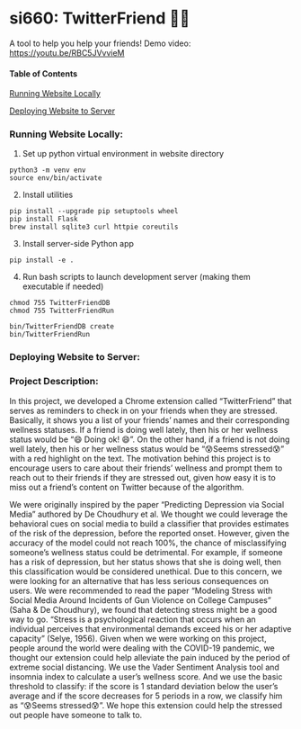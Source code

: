 # si660: TwitterFriend 🤖💖
A tool to help you help your friends!
Demo video: https://youtu.be/RBC5JVvvieM

#### Table of Contents  
[Running Website Locally](#run-local)

[Deploying Website to Server](#run-server) 
   
### Running Website Locally:
<a name="run-local"/>

1. Set up python virtual environment in website directory
```
python3 -m venv env
source env/bin/activate
```

2. Install utilities
```
pip install --upgrade pip setuptools wheel
pip install Flask
brew install sqlite3 curl httpie coreutils
```

3. Install server-side Python app
```
pip install -e .
```

4. Run bash scripts to launch development server (making them executable if needed)
```
chmod 755 TwitterFriendDB
chmod 755 TwitterFriendRun

bin/TwitterFriendDB create
bin/TwitterFriendRun
```

### Deploying Website to Server:
<a name="run-server"/>


### Project Description:

In this project, we developed a Chrome extension called “TwitterFriend” that serves as reminders to check in on your friends when they are stressed. Basically, it shows you a list of your friends’ names and their corresponding wellness statuses. If a friend is doing well lately, then his or her wellness status would be “😄 Doing ok! 😄”. On the other hand, if a friend is not doing well lately, then his or her wellness status would be “😰Seems stressed😰” with a red highlight on the text. The motivation behind this project is to encourage users to care about their friends’ wellness and prompt them to reach out to their friends if they are stressed out, given how easy it is to miss out a friend’s content on Twitter because of the algorithm. 

We were originally inspired by the paper “Predicting Depression via Social Media” authored by De Choudhury et al. We thought we could leverage the behavioral cues on social media to build a classifier that provides estimates of the risk of the depression, before the reported onset. However, given the accuracy of the model could not reach 100%, the chance of misclassifying someone’s wellness status could be detrimental. For example, if someone has a risk of depression, but her status shows that she is doing well, then this classification would be considered unethical. Due to this concern, we were looking for an alternative that has less serious consequences on users. We were recommended to read the paper “Modeling Stress with Social Media Around Incidents of Gun Violence on College Campuses” (Saha & De Choudhury), we found that detecting stress might be a good way to go. “Stress is a psychological reaction that occurs when an individual perceives that environmental demands exceed his or her adaptive capacity” (Selye, 1956). Given when we were working on this project, people around the world were dealing with the COVID-19 pandemic, we thought our extension could help alleviate the pain induced by the period of extreme social distancing. We use the Vader Sentiment Analysis tool and insomnia index to calculate a user’s wellness score. And we use the basic threshold to classify: if the score is 1 standard deviation below the user’s average and if the score decreases for 5 periods in a row, we classify him as “😰Seems stressed😰”. We hope this extension could help the stressed out people have someone to talk to.
